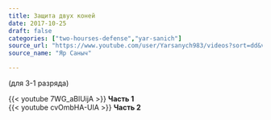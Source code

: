 ```yaml
---
title: Защита двух коней
date: 2017-10-25
draft: false
categories: ["two-hourses-defense","yar-sanich"]
source_url: "https://www.youtube.com/user/Yarsanych983/videos?sort=dd&view=0&flow=grid"
source_name: "Яр Саныч"

---
```

 (для 3-1 разряда)
<!--more-->
<div class="container">
  <div class="row">
    <div class="col-sm-6">
      {{< youtube 7WG_aBlUijA >}}
      <strong>Часть 1</strong>
    </div>
    <div class="col-sm-6">
      {{< youtube cvOmbHA-UlA >}}
      <strong>Часть 2</strong>
    </div>
  </div>
</div>
